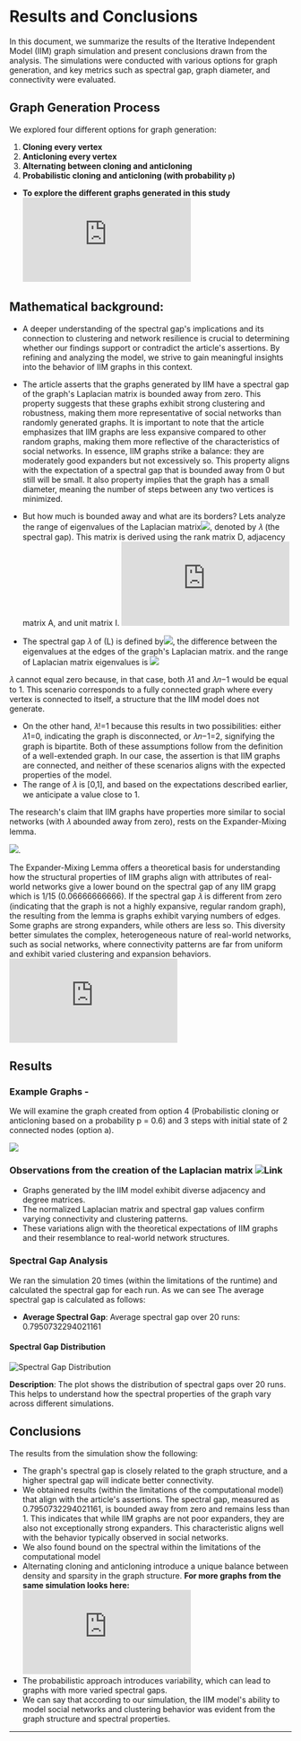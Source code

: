 # Results and Conclusions 

In this document, we summarize the results of the Iterative Independent Model (IIM) graph simulation and present conclusions drawn from the analysis. The simulations were conducted with various options for graph generation, and key metrics such as spectral gap, graph diameter, and connectivity were evaluated.

## Graph Generation Process

We explored four different options for graph generation:

1. **Cloning every vertex** 
2. **Anticloning every vertex** 
3. **Alternating between cloning and anticloning** 
4. **Probabilistic cloning and anticloning (with probability `p`)**

- **To explore the different graphs generated in this study** ![Click here[]()](https://github.com/Ayo1a/Final-research-project/blob/main/Graph%20Generation%20Process.md)

## Mathematical background:
- A deeper understanding of the spectral gap's implications and its connection to clustering and network resilience is crucial to determining whether our findings support or contradict the article's assertions. By refining and analyzing the model, we strive to gain meaningful insights into the behavior of IIM graphs in this context.
  
- The article asserts that the graphs generated by IIM have a spectral gap of the graph's Laplacian matrix is bounded away from zero. This property suggests that these graphs exhibit strong clustering and robustness, making them more representative of social networks than randomly generated graphs. It is important to note that the article emphasizes that IIM graphs are less expansive compared to other random graphs, making them more reflective of the characteristics of social networks. In essence, IIM graphs strike a balance: they are moderately good expanders but not excessively so. This property aligns with the expectation of a spectral gap that is bounded away from 0 but still will be small. It also property implies that the graph has a small diameter, meaning the number of steps between any two vertices is minimized.
  
- But how much is bounded away and what are its borders?
Lets analyze the range of eigenvalues of the Laplacian matrix![](https://github.com/Ayo1a/Final-research-project/blob/main/images/Laplacian.PNG), denoted by 𝜆 (the spectral gap). This matrix is derived using the rank matrix D, adjacency matrix A, and unit matrix I.
![see here the results of the various matrices in the Laplacian calculation created by running the code](https://github.com/Ayo1a/Final-research-project/blob/main/Results%20of%20Laplacian%20Matrices.md)
- The spectral gap 𝜆 of (L) is defined by![](https://github.com/Ayo1a/Final-research-project/blob/main/images/spectral%20gap.PNG), the difference between the eigenvalues ​​at the edges of the graph's Laplacian matrix. 
and the range of Laplacian matrix eigenvalues is ![](https://github.com/user-attachments/assets/cbd49990-498c-4bb5-8e50-e847ffacb4f5)

𝜆 cannot equal zero because, in that case, both 𝜆1 and 𝜆𝑛−1 would be equal to 1. This scenario corresponds to a fully connected graph where every vertex is connected to itself, a structure that the IIM model does not generate.
- On the other hand, 𝜆!=1 because this results in two possibilities: either 𝜆1=0, indicating the graph is disconnected, or 𝜆𝑛−1=2, signifying the graph is bipartite. Both of these assumptions follow from the definition of a well-extended graph.
In our case, the assertion is that IIM graphs are connected, and neither of these scenarios aligns with the expected properties of the model.
- The range of 𝜆 is [0,1], and based on the expectations described earlier, we anticipate a value close to 1.

The research's claim that IIM graphs have properties more similar to social networks (with 𝜆 abounded away from zero), rests on the Expander-Mixing lemma. 

![](https://github.com/Ayo1a/Final-research-project/blob/main/images/lemma%203.1.PNG).

The Expander-Mixing Lemma offers a theoretical basis for understanding how the structural properties of IIM graphs align with attributes of real-world networks give a lower bound on the spectral gap of any IIM grapg which is 1/15 (0.06666666666). If the spectral gap 𝜆 is different from zero (indicating that the graph is not a highly expansive, regular random graph), the resulting from the lemma is graphs exhibit varying numbers of edges. Some graphs are strong expanders, while others are less so. This diversity better simulates the complex, heterogeneous nature of real-world networks, such as social networks, where connectivity patterns are far from uniform and exhibit varied clustering and expansion behaviors. ![For a detailed explanation, refer to this section.](https://github.com/Ayo1a/Final-research-project/blob/main/Expander-Mixing%20Lemma.md)

## Results

### Example Graphs - 
We will examine the graph created from option 4 (Probabilistic cloning or anticloning based on a probability p = 0.6) and 3 steps with initial state of 2 connected nodes (option a).

![](https://github.com/Ayo1a/Final-research-project/blob/main/images/example%20graph%20for%20results_3.png)

### Observations from the creation of the Laplacian matrix ![Link]((https://github.com/Ayo1a/Final-research-project/blob/main/Results%20of%20Laplacian%20Matrices.md))

- Graphs generated by the IIM model exhibit diverse adjacency and degree matrices.
- The normalized Laplacian matrix and spectral gap values confirm varying connectivity and clustering patterns.
- These variations align with the theoretical expectations of IIM graphs and their resemblance to real-world network structures.

### Spectral Gap Analysis

We ran the simulation 20 times (within the limitations of the runtime) and calculated the spectral gap for each run. As we can see The average spectral gap is calculated as follows:

- **Average Spectral Gap**: Average spectral gap over 20 runs: 0.7950732294021161

#### Spectral Gap Distribution
![Spectral Gap Distribution](images/spectral_gap_distribution.png)

**Description**: The plot shows the distribution of spectral gaps over 20 runs. This helps to understand how the spectral properties of the graph vary across different simulations.

## Conclusions

The results from the simulation show the following:

- The graph's spectral gap is closely related to the graph structure, and a higher spectral gap will indicate better connectivity.
- We obtained results (within the limitations of the computational model) that align with the article's assertions. The spectral gap, measured as 0.7950732294021161, is bounded away from zero and remains less than 1. This indicates that while IIM graphs are not poor expanders, they are also not exceptionally strong expanders. This characteristic aligns well with the behavior typically observed in social networks.
- We also found bound on the spectral within the limitations of the computational model
- Alternating cloning and anticloning introduce a unique balance between density and sparsity in the graph structure. **For more graphs from the same simulation looks here:** ![more graphs from the this simulation](https://github.com/Ayo1a/Final-research-project/blob/main/more%20graphs%20from%20the%20simulation.md)
- The probabilistic approach introduces variability, which can lead to graphs with more varied spectral gaps.
- We can say that according to our simulation, the IIM model's ability to model social networks and clustering behavior was evident from the graph structure and spectral properties.



---


